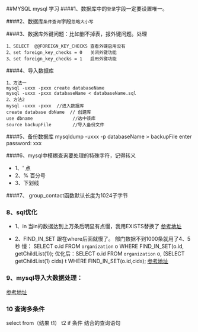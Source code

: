 ##MYSQL mysql 学习
####1、数据库中的`登录`字段一定要设置唯一。

####2、数据库`条件查询`字段`忽略大小写`

####3、数据库外键问题：比如删不掉表，报外键问题。处理
````
1、SELECT  @@FOREIGN_KEY_CHECKS 查看外键启用没有
2、set foreign_key_checks = 0   关闭外键功能
3、set foreign_key_checks = 1   启用外键功能
````

####4、导入数据库
````
1、方法一
mysql -uxxx -pxxx create databaseName
mysql -uxxx -pxxx databaseName < databaseName.sql
2、方法2
mysql -uxxx -pxxx  //进入数据库
create database dbName  // 创建库
use dbname               //选中该库
source backupFile        //导入备份文件
````

####5、备份数据库
mysqldump -uxxx -p databaseName > backupFile
enter password: xxx

####6、mysql中模糊查询要处理的特殊字符，记得转义
- 1、' 点
- 2、% 百分号
- 3、下划线

####7、 group_contact函数默认长度为1024子字节

### 8、sql优化

- 1、in 当in的数据达到上万条后明显有点慢，我用EXISTS替换了
[参考地址](https://blog.csdn.net/fukaiit/article/details/83515439)

- 2、FIND_IN_SET  跟在where后面就慢了。
部门数据不到1000条就用了4、5秒
慢：    SELECT o.id FROM `organization` o WHERE FIND_IN_SET(o.id, getChildList(1));
优化后：SELECT o.id FROM `organization` o, (SELECT getChildList(1) cids) t WHERE FIND_IN_SET(o.id,cids);
[参考地址](https://blog.csdn.net/wokelv/article/details/78915502)

### 9、mysql导入大数据处理：
[参考地址](https://www.jianshu.com/p/6761e10d9fb3)

### 10 查询多条件
select from（结果 t1） t2
if 条件
结合的查询语句
